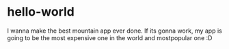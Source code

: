 # hello-world
I wanna make the best mountain app ever done.
If its gonna work, my app is going to be the most expensive one in the world and mostpopular one :D

